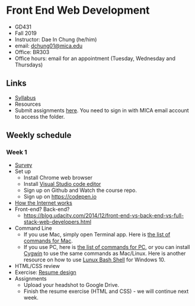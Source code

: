 # Front End Web Development

- GD431
- Fall 2019
- Instructor: Dae In Chung (he/him)
- email: [dchung01@mica.edu](mailto:dchung01@mica.edu)
- Office: BR303
- Office hours: email for an appointment (Tuesday, Wednesday and Thursdays)

## Links
- [Syllabus](files/MICA-19FA-GD431-Syllabus-v2.pdf)
- Resources
- Submit assignments [here](https://drive.google.com/drive/folders/1CFT46LI2kIB753bhOX1uEURrB8-R0n1S?usp=sharing). You need to sign in with MICA email account to access the folder.

## Weekly schedule

### Week 1
- [Survey](https://forms.gle/hXdTcZTGHy6Cp2w88)
- Set up
  - Install Chrome web browser
  - Install [Visual Studio code editor](https://code.visualstudio.com)
  - Sign up on Github and Watch the course repo.
  - Sign up on https://codepen.io
- [How the Internet works](lectures/w1-how-the-internet-works.md)
- Front-end? Back-end?
  - https://blog.udacity.com/2014/12/front-end-vs-back-end-vs-full-stack-web-developers.html
- Command Line
  - If you use Mac, simply open Terminal app. Here is [the list of commands for Mac](https://ss64.com/bash/).
  - If you use PC, here is [the list of commands for PC](https://www.lemoda.net/windows/windows2unix/windows2unix.html), or you can install [Cygwin](https://www.cygwin.com) to use the same commands as Mac/Linux. Here is another resource on how to use [Lunux Bash Shell](https://www.howtogeek.com/249966/how-to-install-and-use-the-linux-bash-shell-on-windows-10/) for Windows 10.
- HTML/CSS review
- Exercise: [Resume design](lectures/w1-resume-design.md)
- Assignments
  - Upload your headshot to Google Drive.
  - Finish the resume exercise (HTML and CSS) - we will continue next week.


